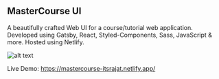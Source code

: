 ## MasterCourse UI

A beautifully crafted Web UI for a course/tutorial web application. Developed using Gatsby, React, Styled-Components, Sass, JavaScript & more. Hosted using Netlify.

![alt text](https://i.imgur.com/cmHGvxn.jpg)

Live Demo: https://mastercourse-itsrajat.netlify.app/
